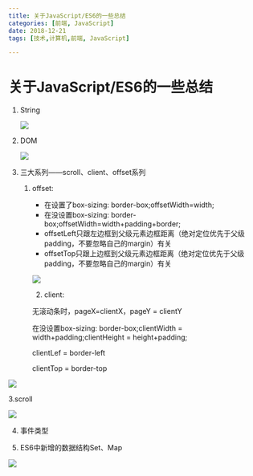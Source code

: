 ```yaml
---
title: 关于JavaScript/ES6的一些总结
categories: [前端, JavaScript]
date: 2018-12-21
tags: [技术,计算机,前端, JavaScript]

---
```


# 关于JavaScript/ES6的一些总结

1. String

   ![](https://user-gold-cdn.xitu.io/2018/12/21/167d08d56b897a5f?w=1275&h=588&f=png&s=28490)

2. DOM

   ![](https://user-gold-cdn.xitu.io/2018/12/21/167d08d9bd06a097?w=927&h=731&f=png&s=32716)

3. 三大系列——scroll、client、offset系列

   1. offset:

      - 在设置了box-sizing: border-box;offsetWidth=width;
      - 在没设置box-sizing: border-box;offsetWidth=width+padding+border;
      - offsetLeft只跟左边框到父级元素边框距离（绝对定位优先于父级padding，不要忽略自己的margin）有关
      - offsetTop只跟上边框到父级元素边框距离（绝对定位优先于父级padding，不要忽略自己的margin）有关

      ![](https://user-gold-cdn.xitu.io/2018/12/21/167d0a4023640947?w=576&h=341&f=png&s=25016)

      2. client:

      无滚动条时，pageX=clientX，pageY = clientY

      在没设置box-sizing: border-box;clientWidth = width+padding;clientHeight = height+padding;

      clientLef = border-left

      clientTop = border-top

![](https://user-gold-cdn.xitu.io/2018/12/21/167d094e678c231a?w=427&h=305&f=png&s=15519)



   3.scroll

![](https://user-gold-cdn.xitu.io/2018/12/21/167d0953088f4a30?w=536&h=369&f=png&s=28866)

4. 事件类型

5. ES6中新增的数据结构Set、Map

![](https://user-gold-cdn.xitu.io/2018/12/21/167d0905758bce6c?w=557&h=303&f=png&s=8443)